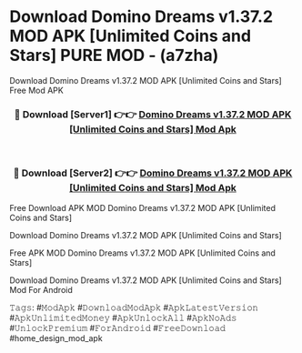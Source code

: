 # Download Domino Dreams v1.37.2 MOD APK [Unlimited Coins and Stars] PURE MOD - (a7zha)
Download Domino Dreams v1.37.2 MOD APK [Unlimited Coins and Stars] Free Mod APK

<div align="center">
<h3>🔴 Download [Server1] 👉👉 <a href="https://apk-comot.site?title=Domino_Dreams_v1.37.2_MOD_APK_[Unlimited_Coins_and_Stars]">Domino Dreams v1.37.2 MOD APK [Unlimited Coins and Stars] Mod Apk</a></h3><br>

<h3>🔴 Download [Server2] 👉👉 <a href="https://apk-comot.site?title=Domino_Dreams_v1.37.2_MOD_APK_[Unlimited_Coins_and_Stars]">Domino Dreams v1.37.2 MOD APK [Unlimited Coins and Stars] Mod Apk</a></h3>
</div>


Free Download APK MOD Domino Dreams v1.37.2 MOD APK [Unlimited Coins and Stars]

Download Domino Dreams v1.37.2 MOD APK [Unlimited Coins and Stars] 

Free APK MOD Domino Dreams v1.37.2 MOD APK [Unlimited Coins and Stars] 

Download Domino Dreams v1.37.2 MOD APK [Unlimited Coins and Stars] Mod For Android

𝚃𝚊𝚐𝚜: #𝙼𝚘𝚍𝙰𝚙𝚔 #𝙳𝚘𝚠𝚗𝚕𝚘𝚊𝚍𝙼𝚘𝚍𝙰𝚙𝚔 #𝙰𝚙𝚔𝙻𝚊𝚝𝚎𝚜𝚝𝚅𝚎𝚛𝚜𝚒𝚘𝚗 #𝙰𝚙𝚔𝚄𝚗𝚕𝚒𝚖𝚒𝚝𝚎𝚍𝙼𝚘𝚗𝚎𝚢 #𝙰𝚙𝚔𝚄𝚗𝚕𝚘𝚌𝚔𝙰𝚕𝚕 #𝙰𝚙𝚔𝙽𝚘𝙰𝚍𝚜 #𝚄𝚗𝚕𝚘𝚌𝚔𝙿𝚛𝚎𝚖𝚒𝚞𝚖 #𝙵𝚘𝚛𝙰𝚗𝚍𝚛𝚘𝚒𝚍 #𝙵𝚛𝚎𝚎𝙳𝚘𝚠𝚗𝚕𝚘𝚊𝚍 #home_design_mod_apk
